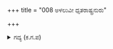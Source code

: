 +++
title = "008 ಅಳಲುವೀ ಧೃತರಾಷ್ಟ್ರನುರು"

+++

<details><summary>ಗದ್ಯ (ಕ.ಗ.ಪ) </summary>

8. ದುಃಖಿಸುತ್ತಿರುವ ಧೃತರಾಷ್ಟ್ರನ ಕಳಕಳಿಯನ್ನು ಕರ್ಣ, ಶಕುನಿಗಳು ಕೇಳಿ ತಿಳಿದು, ಕೈತಟ್ಟಿ ತಾಂಬೂಲ ರಸ ಹೊರಚೆಲ್ಲುವಂತೆ ನಕ್ಕರು.  ಆ ದುಷ್ಟರು ಧೃತರಾಷ್ಟ್ರನ ಅರಮನೆಗೆ ಬಂದು, ಅವನ ಕಂಬನಿಯನ್ನು ಸೆರಗಿನಿಂದ ಒರೆಸಿ 'ಯಾಕೆ ದುಃಖಿಸುತ್ತೀರಿ' ಎಂದು ಕೇಳಿದರು.
</details>
